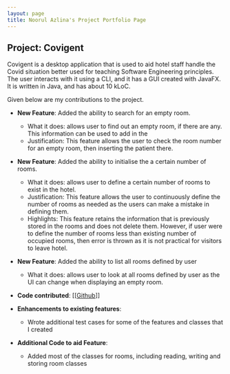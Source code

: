 ```yaml
---
layout: page
title: Noorul Azlina's Project Portfolio Page
---
```


## Project: Covigent

Covigent is a desktop application that is used to aid hotel staff handle the Covid situation better used for teaching Software Engineering principles. The user interacts with it using a CLI, and it has a GUI created with JavaFX. It is written in Java, and has about 10 kLoC.

Given below are my contributions to the project.

* **New Feature**: Added the ability to search for an empty room.
  * What it does: allows user to find out an empty room, if there are any. This information can be used to add in the 
  * Justification: This feature allows the user to check the room number for an empty room, then inserting the patient there.
  
* **New Feature**: Added the ability to initialise the a certain number of rooms.
  * What it does: allows user to define a certain number of rooms to exist in the hotel.
  * Justification: This feature allows the user to continuously define the number of rooms as needed as the users can make a mistake in defining them. 
  * Highlights: This feature retains the information that is previously stored in the rooms and does not delete them. However, if user were to define the number of rooms less than existing number of occupied rooms, then error is thrown as it is not practical for visitors to leave hotel.
  
* **New Feature**: Added the ability to list all rooms defined by user
  * What it does: allows user to look at all rooms defined by user as the UI can change when displaying an empty room.
  
* **Code contributed**: [[[Github](https://nus-cs2103-ay2021s1.github.io/tp-dashboard/#breakdown=true&search=itssodium)]]

* **Enhancements to existing features**:
  * Wrote additional test cases for some of the features and classes that I created
  
* **Additional Code to aid Feature**:
  * Added most of the classes for rooms, including reading, writing and storing room classes
  